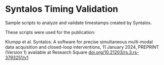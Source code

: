 # Syntalos Timing Validation

Sample scripts to analyze and validate timestamps created by Syntalos.

These scripts were used for the publication:

Klumpp et al. Syntalos: A software for precise simultaneous multi-modal data acquisition and closed-loop interventions, 11 January 2024,
PREPRINT (Version 1) available at Research Square [doi.org/10.21203/rs.3.rs-3793251/v1](https://doi.org/10.21203/rs.3.rs-3793251/v1)
